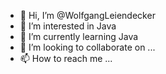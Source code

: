 - 👋 Hi, I’m @WolfgangLeiendecker
- 👀 I’m interested in Java
- 🌱 I’m currently learning Java
- 💞️ I’m looking to collaborate on ...
- 📫 How to reach me ...

<!---
WolfgangLeiendecker/WolfgangLeiendecker is a ✨ special ✨ repository because its `README.md` (this file) appears on your GitHub profile.
You can click the Preview link to take a look at your changes.
--->
